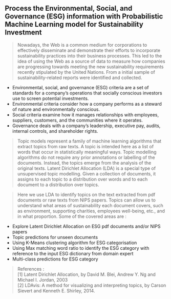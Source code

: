 ## Process the Environmental, Social, and Governance (ESG) information with Probabilistic Machine Learning model for Sustainability Investment

> Nowadays, the Web is a common medium for corporations to effectively disseminate and demonstrate their efforts to incorporate sustainability practices into their business processes.  This led to the idea of using the Web as a source of data to measure how companies are progressing towards meeting the new sustainability requirements recently stipulated by the United Nations. From a initial sample of sustainability-related reports were identified and collected.
- Environmental, social, and governance (ESG) criteria are a set of standards for a company’s operations that socially conscious investors use to screen potential investments.
- Environmental criteria consider how a company performs as a steward of nature and environmentally conscious.
- Social criteria examine how it manages relationships with employees, suppliers, customers, and the communities where it operates.
- Governance deals with a company’s leadership, executive pay, audits, internal controls, and shareholder rights.

> Topic models represent a family of machine learning algorithms that extract topics from raw texts.  A topic is intended here as a list of words that occur in statistically meaningful ways.  Topic modelling algorithms do not require any prior annotations or labelling of the documents.  Instead, the topics emerge from the analysis of the original texts.  Latent Dirichlet Allocation (LDA) is a special type of unsupervised topic modelling.  Given a collection of documents, it assigns to each topic to a distribution over words and to each document to a distribution over topics.

> Here we use LDA to identify topics on the text extracted from pdf documents or raw texts from NIPS papers.  Topics can allow us to understand what areas of sustainability each document covers, such as environment, supporting charities, employees well-being, etc., and in what proportion.  Some of the covered areas are : 
- Explore Latent Dirichlet Allocation on ESG pdf documents and/or NIPS papers
- Topic predictions for unseen documents
- Using K-Means clustering algorithm for ESG categorisation
- Using Max matching word ratio to identify the ESG category with reference to the input ESG dictionary from domain expert
- Multi-class predictions for ESG category

> References :<br>
>[1] Latent Dirichlet Allocation, by David M. Blei, Andrew Y. Ng and Michael I. Jordan, 2003<br>
>[2] LDAvis: A method for visualizing and interpreting topics, by Carson Sievert and Kenneth E. Shirley, 2014.<br>
